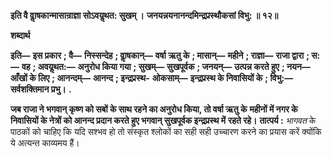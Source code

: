 **इति वै वाॢषकान्मासान्राज्ञा सोऽवयॢथत: सुखम् ।** **जनयन्नयनानन्दमिन्द्रप्रस्थौकसां विभु: ॥ १२॥** 

**शब्दार्थ** 

**इति—** **इस प्रकार** **; वै—** **निस्सन्देह** **; वाॢषकान्—** **वर्षा ऋतु के** **; मासान्—** **महीने** **; राज्ञा—** **राजा द्वारा** **; स:—** **वह** **; अवयॢथत:—** **अनुरोध किया गया** **; सुखम्—** **सुखपूर्वक** **; जनयन्—** **उत्पन्न करते हुए** **; नयन—** **आँखों के लिए** **; आनन्दम्—** **आनन्द** **; इन्द्रप्रस्थ-** **ओकसाम्—** **इन्द्रप्रस्थ के निवासियों के** **; विभु:—** **सर्वशक्तिमान प्रभु।** **.** 

**जब राजा ने भगवान् कृष्ण को सबों के साथ रहने का अनुरोध किया, तो वर्षा ऋतु के** **महीनों में नगर के निवासियों के नेत्रों को आनन्द प्रदान करते हुए भगवान् सुखपूर्वक इन्द्रप्रस्थ में** **रहते रहे।** **तात्पर्य :** *भागवत* के पाठकों को चाहिए कि यदि सश्भव हो तो संस्कृत श्लोकों का सही सही उच्चारण करने का प्रयास करें क्योंकि ये अत्यन्त काव्यमय हैं।  